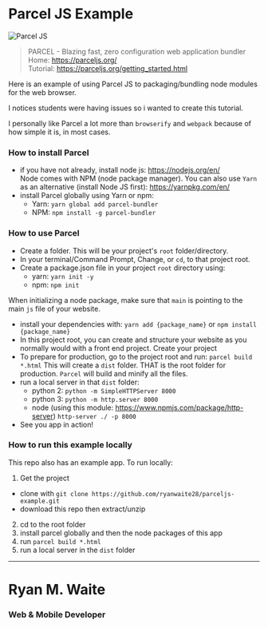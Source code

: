 # Parcel JS Example

![Parcel JS](favicon.ico)

> PARCEL - Blazing fast, zero configuration web application bundler <br/>
> Home: https://parceljs.org/ <br/>
> Tutorial: https://parceljs.org/getting_started.html


Here is an example of using Parcel JS to packaging/bundling node modules for the web browser.

I notices students were having issues so i wanted to create this tutorial.

I personally like Parcel a lot more than `browserify` and `webpack` because of how simple it is, in most cases.

### How to install Parcel

* if you have not already, install node js: https://nodejs.org/en/ <br/>Node comes with NPM (node package manager). You can also use `Yarn` as an alternative (install Node JS first): https://yarnpkg.com/en/
* install Parcel globally using Yarn or npm:
  - Yarn: `yarn global add parcel-bundler`
  - NPM: `npm install -g parcel-bundler`


### How to use Parcel

* Create a folder. This will be your project's `root` folder/directory.
* In your terminal/Command Prompt, Change, or `cd`, to that project root.
* Create a package.json file in your project `root` directory using:
  - yarn: `yarn init -y`
  - npm: `npm init`

When initializing a node package, make sure that `main` is pointing to the main `js` file of your website.

* install your dependencies with: `yarn add {package_name}` or `npm install {package_name}`
* In this project root, you can create and structure your website as you normally would
with a front end project. Create your project
* To prepare for production, go to the project root and run: `parcel build *.html` This will create a `dist` folder. THAT is the root folder for production. `Parcel` will build and minify all the files.
* run a local server in that `dist` folder:
  - python 2: `python -m SimpleHTTPServer 8000`
  - python 3: `python -m http.server 8000`
  - node (using this module: https://www.npmjs.com/package/http-server) `http-server ./ -p 8000`
* See you app in action!


### How to run this example locally

This repo also has an example app. To run locally:

1. Get the project
  * clone with `git clone https://github.com/ryanwaite28/parceljs-example.git`
  * download this repo then extract/unzip
2. cd to the root folder
3. install parcel globally and then the node packages of this app
4. run `parcel build *.html`
5. run a local server in the `dist` folder



---

# Ryan M. Waite
### Web & Mobile Developer
